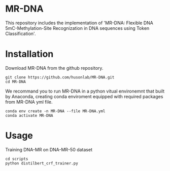 # MR-DNA
This repository includes the implementation of 'MR-DNA: Flexible DNA 5mC-Methylation-Site Recognization in DNA sequences using Token Classification'. 
# Installation
Download MR-DNA from the github repository.

    git clone https://github.com/husonlab/MR-DNA.git
    cd MR-DNA

We recommand you to run MR-DNA in a python vitual environemnt that built by Anaconda, creating conda enviroment equipped with required packages from MR-DNA yml file.

    conda env create -n MR-DNA --file MR-DNA.yml
    conda activate MR-DNA
# Usage
Training DNA-MR on DNA-MR-50 dataset
    
    cd scripts
    python distilbert_crf_trainer.py
